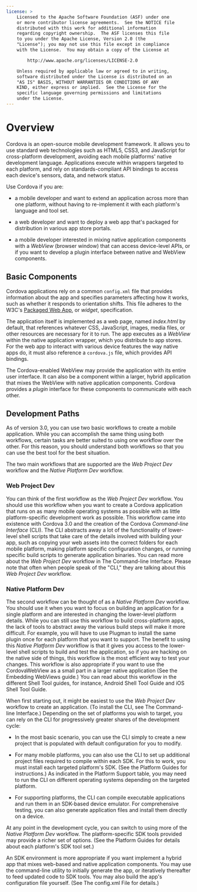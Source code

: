 ```yaml
---
license: >
    Licensed to the Apache Software Foundation (ASF) under one
    or more contributor license agreements.  See the NOTICE file
    distributed with this work for additional information
    regarding copyright ownership.  The ASF licenses this file
    to you under the Apache License, Version 2.0 (the
    "License"); you may not use this file except in compliance
    with the License.  You may obtain a copy of the License at

        http://www.apache.org/licenses/LICENSE-2.0

    Unless required by applicable law or agreed to in writing,
    software distributed under the License is distributed on an
    "AS IS" BASIS, WITHOUT WARRANTIES OR CONDITIONS OF ANY
    KIND, either express or implied.  See the License for the
    specific language governing permissions and limitations
    under the License.
---
```


# Overview

Cordova is an open-source mobile development framework. It allows you
to use standard web technologies such as HTML5, CSS3, and JavaScript
for cross-platform development, avoiding each mobile platforms' native
development language.  Applications execute within wrappers targeted
to each platform, and rely on standards-compliant API bindings to
access each device's sensors, data, and network status.

Use Cordova if you are:

* a mobile developer and want to extend an application across more
  than one platform, without having to re-implement it with each
  platform's language and tool set.

* a web developer and want to deploy a web app that's packaged for
  distribution in various app store portals.

* a mobile developer interested in mixing native application
  components with a _WebView_ (browser window) that can access
  device-level APIs, or if you want to develop a plugin interface
  between native and WebView components.

## Basic Components

Cordova applications rely on a common `config.xml` file that provides
information about the app and specifies parameters affecting how it
works, such as whether it responds to orientation shifts. This file
adheres to the W3C's
[Packaged Web App](http://www.w3.org/TR/widgets/),
or _widget_, specification.

The application itself is implemented as a web page, named
_index.html_ by default, that references whatever CSS, JavaScript,
images, media files, or other resources are necessary for it to run.
The app executes as a _WebView_ within the native application wrapper,
which you distribute to app stores.  For the web app to interact with
various device features the way native apps do, it must also reference
a `cordova.js` file, which provides API bindings.

The Cordova-enabled WebView may provide the application with its
entire user interface. It can also be a component within a larger,
hybrid application that mixes the WebView with native application
components.  Cordova provides a _plugin_ interface for these
components to communicate with each other.

## Development Paths

As of version 3.0, you can use two basic workflows to create
a mobile application. While you can accomplish the same
thing using both workflows, certain tasks are better suited to using one workflow 
over the other. For this reason, you should understand both workflows so
that you can use the best tool for the best situation.

The two main workflows that are supported are the _Web Project Dev_ workflow and the _Native Platform Dev_ workflow.

### Web Project Dev

You can think of the first workflow as the _Web Project Dev_ workflow. You should use
this workflow when you want to create a Cordova application that runs on 
as many mobile operating systems as possible with as little platform-specific
development work as possible. This workflow came into existence with Cordova 3.0
and the creation of the Cordova _Command-line Interface_ (CLI). The CLI abstracts
away a lot of the functionality of lower-level shell scripts that take care of the
details involved with building your app, such as copying your web assets into 
the correct folders for each mobile platform, making platform specific configuration
changes, or running specific build scripts to generate application binaries. You can read 
more about the _Web Project Dev_ workflow in The Command-line Interface. Please note
that often when people speak of the "CLI," they are talking about this _Web Project Dev_
workflow.

### Native Platform Dev

The second workflow can be thought of as a _Native Platform Dev_ workflow. You should use it
when you want to focus on building an application for a single platform and are 
interested in changing the lower-level platform details. While you can still use this workflow
to build cross-platform apps, the lack of tools to abstract away the various build steps will
make it more difficult. For example, you will have to use Plugman to
install the same plugin once for each platform that you want to support. The 
benefit to using this _Native Platform Dev_ workflow is that it gives you access to the lower-level
shell scripts to build and test the application, so if you are hacking on the native 
side of things, this workflow is the most efficient way to test your changes. This workflow
is also appropriate if you want to use the CordovaWebView as a small part in a larger native
application (See the Embedding WebViews guide.)  You can read about this workflow in the different
Shell Tool guides, for instance, Android Shell Tool Guide and iOS Shell Tool Guide.

When first starting out, it might be easiest to use the _Web Project Dev_ workflow
to create an application. (To install the CLI, see The Command-line Interface.)
Depending on the set of platforms you wish to target, you can rely on
the CLI for progressively greater shares of the development cycle:

* In the most basic scenario, you can use the CLI simply to create a
  new project that is populated with default configuration for you to
  modify.

* For many mobile platforms, you can also use the CLI to set up
  additional project files required to compile within each SDK.  For
  this to work, you must install each targeted platform's SDK.
  (See the Platform Guides for instructions.)
  As indicated in the Platform Support table, you may need to
  run the CLI on different operating systems depending on the targeted
  platform.

* For supporting platforms, the CLI can compile executable
  applications and run them in an SDK-based device emulator.
  For comprehensive testing, you can also generate application files
  and install them directly on a device.

At any point in the development cycle, you can switch to using more of the _Native Platform
Dev_ workflow. The platform-specific SDK tools provided may provide a richer set of
options. (See the Platform Guides for details about each platform's SDK tool set.)

An SDK environment is more appropriate if you want implement a hybrid
app that mixes web-based and native application components.
You may use the command-line utility to initially generate the app, or
iteratively thereafter to feed updated code to SDK tools.  You may
also build the app's configuration file yourself.
(See The config.xml File for details.)

